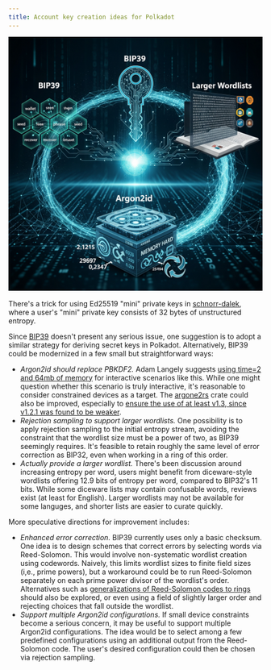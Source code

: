 ```yaml
---
title: Account key creation ideas for Polkadot
---
```


![](ideas-for-account-key-creation.jpeg)

There's a trick for using Ed25519 "mini" private keys in [schnorr-dalek](https://github.com/w3f/schnorr-dalek/blob/master/src/keys.rs), where a user's "mini" private key consists of 32 bytes of unstructured entropy.  

Since [BIP39](https://github.com/bitcoin/bips/blob/master/bip-0039.mediawiki) doesn't present any serious issue, one suggestion is to adopt a similar strategy for deriving secret keys in Polkadot. Alternatively, BIP39 could be modernized in a few small but straightforward ways: 

 - *Argon2id should replace PBKDF2.*  Adam Langely suggests [using time=2 and 64mb of memory](https://github.com/golang/crypto/commit/d9133f5469342136e669e85192a26056b587f503) for interactive scenarios like this. While one might question whether this scenario is truly interactive, it's reasonable to consider constrained devices as a target. The [argone2rs](https://github.com/bryant/argon2rs/issues) crate could also be improved, especially to [ensure the use of at least v1.3, since v1.2.1 was found to be weaker](https://crypto.stackexchange.com/a/40000).
 - *Rejection sampling to support larger wordlists.* One possibility is to apply rejection sampling to the initial entropy stream, avoiding the constraint that the wordlist size must be a power of two, as BIP39 seemingly requires. It's feasible to retain roughly the same level of error correction as BIP32, even when working in a ring of this order.
 - *Actually provide a larger wordlist.* There's been discussion around increasing entropy per word, users might benefit from diceware-style wordlists offering 12.9 bits of entropy per word, compared to BIP32's 11 bits. While some diceware lists may contain confusable words, reviews exist (at least for English). Larger wordlists may not be available for some languges, and shorter lists are easier to curate quickly.

More speculative directions for improvement includes: 

 - *Enhanced error correction.*  BIP39 currently uses only a basic checksum. One idea is to design schemes that correct errors by selecting words via Reed-Solomon. This would involve non-systematic wordlist creation using codewords. Naively, this limits wordlist sizes to finite field sizes (i,e., prime powers), but a workaround could be to run Reed-Solomon separately on each prime power divisor of the wordlist's order.  Alternatives such as [generalizations of Reed-Solomon codes to rings](https://hal.inria.fr/hal-00670004/file/article.pdf) should also be explored, or even using a field of slightly larger order and rejecting choices that fall outside the wordlist.
 - *Support multiple Argon2id configurations.*  If small device constraints become a serious concern, it may be useful to support multiple Argon2id configurations. The idea would be to select among a few predefined configurations using an additional output from the Reed-Solomon code.  The user's desired configuration could then be chosen via rejection sampling. 

